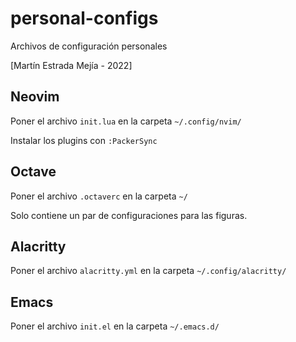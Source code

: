 # personal-configs

Archivos de configuración personales

[Martín Estrada Mejía - 2022]


## Neovim

Poner el archivo `init.lua` en la carpeta `~/.config/nvim/`

Instalar los plugins con `:PackerSync`


## Octave

Poner el archivo `.octaverc` en la carpeta `~/`

Solo contiene un par de configuraciones para las figuras.


## Alacritty 

Poner el archivo `alacritty.yml` en la carpeta `~/.config/alacritty/`


## Emacs

Poner el archivo `init.el` en la carpeta `~/.emacs.d/`
